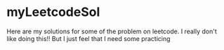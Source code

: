 # myLeetcodeSol
Here are my solutions for some of the problem on leetcode. I really don't like doing this!! But I just feel that I need some practicing
